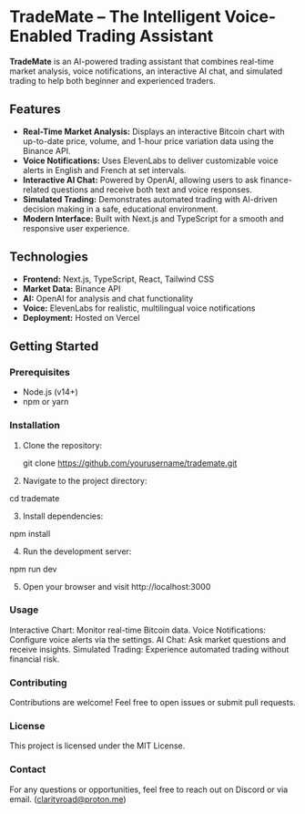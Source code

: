 # TradeMate – The Intelligent Voice-Enabled Trading Assistant

**TradeMate** is an AI-powered trading assistant that combines real-time market analysis, voice notifications, an interactive AI chat, and simulated trading to help both beginner and experienced traders. 

## Features
- **Real-Time Market Analysis:** Displays an interactive Bitcoin chart with up-to-date price, volume, and 1-hour price variation data using the Binance API.
- **Voice Notifications:** Uses ElevenLabs to deliver customizable voice alerts in English and French at set intervals.
- **Interactive AI Chat:** Powered by OpenAI, allowing users to ask finance-related questions and receive both text and voice responses.
- **Simulated Trading:** Demonstrates automated trading with AI-driven decision making in a safe, educational environment.
- **Modern Interface:** Built with Next.js and TypeScript for a smooth and responsive user experience.

## Technologies
- **Frontend:** Next.js, TypeScript, React, Tailwind CSS
- **Market Data:** Binance API
- **AI:** OpenAI for analysis and chat functionality
- **Voice:** ElevenLabs for realistic, multilingual voice notifications
- **Deployment:** Hosted on Vercel

## Getting Started

### Prerequisites
- Node.js (v14+)
- npm or yarn

### Installation
1. Clone the repository:

   git clone https://github.com/yourusername/trademate.git
   
2. Navigate to the project directory:

  cd trademate

3. Install dependencies:

  npm install
  
4. Run the development server:

  npm run dev

5. Open your browser and visit http://localhost:3000

### Usage
Interactive Chart: Monitor real-time Bitcoin data.
Voice Notifications: Configure voice alerts via the settings.
AI Chat: Ask market questions and receive insights.
Simulated Trading: Experience automated trading without financial risk.

### Contributing
Contributions are welcome! Feel free to open issues or submit pull requests.

### License
This project is licensed under the MIT License.

### Contact
For any questions or opportunities, feel free to reach out on Discord or via email. (clarityroad@proton.me)
